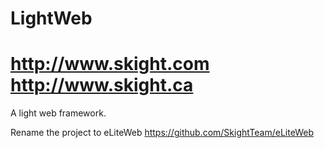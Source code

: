 LightWeb
========
http://www.skight.com
http://www.skight.ca
========
A light web framework.

Rename the project to eLiteWeb https://github.com/SkightTeam/eLiteWeb
